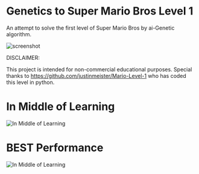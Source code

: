 Genetics to Super Mario Bros Level 1
=============

An attempt to solve the first level of Super Mario Bros by ai-Genetic algorithm.

![screenshot](https://raw.github.com/justinmeister/Mario-Level-1/master/screenshot.png)


DISCLAIMER:

This project is intended for non-commercial educational purposes. 
Special thanks to https://github.com/justinmeister/Mario-Level-1 who has coded this level in python.

# In Middle of Learning
![In Middle of Learning](https://github.com/Keshav-cs/Genetic-Algorithm-on-Super-Mario-Bros/blob/master/AveragePerformance.gif)

# BEST Performance
![In Middle of Learning](https://github.com/Keshav-cs/Genetic-Algorithm-on-Super-Mario-Bros/blob/master/BestOfAll.gif)
